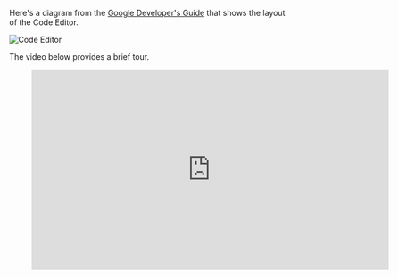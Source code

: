 Here's a diagram from the [Google Developer's Guide](https://developers.google.com/earth-engine/playground) that shows the layout of the Code Editor.  

![Code Editor](https://developers.google.com/earth-engine/images/Code_editor_diagram.png)

The video below provides a brief tour.

<figure class="video_container">
  <iframe width='640' height='360' src="https://www.youtube.com/embed/HiarlDXh1EM" frameborder="0" allowfullscreen="true"> </iframe>
</figure>
